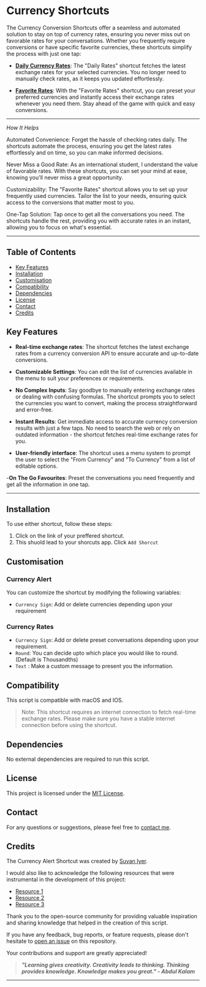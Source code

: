 # Currency Shortcuts

The Currency Conversion Shortcuts offer a seamless and automated solution to stay on top of currency rates, ensuring you never miss out on favorable rates for your conversations. Whether you frequently require conversions or have specific favorite currencies, these shortcuts simplify the process with just one tap:

- **[Daily Currency Rates](https://www.icloud.com/shortcuts/7046598cbccd46cebc8a936d5ebfd174)**: The "Daily Rates" shortcut fetches the latest exchange rates for your selected currencies. You no longer need to manually check rates, as it keeps you updated effortlessly.

- **[Favorite Rates](https://www.icloud.com/shortcuts/eac846e2f98b45479fff9ffd32c3ee76)**: With the "Favorite Rates" shortcut, you can preset your preferred currencies and instantly access their exchange rates whenever you need them. Stay ahead of the game with quick and easy conversions.

---
*How It Helps*

Automated Convenience: Forget the hassle of checking rates daily. The shortcuts automate the process, ensuring you get the latest rates effortlessly and on time, so you can make informed decisions.

Never Miss a Good Rate: As an international student, I understand the value of favorable rates. With these shortcuts, you can set your mind at ease, knowing you'll never miss a great opportunity.

Customizability: The "Favorite Rates" shortcut allows you to set up your frequently used currencies. Tailor the list to your needs, ensuring quick access to the conversions that matter most to you.

One-Tap Solution: Tap once to get all the conversations you need. The shortcuts handle the rest, providing you with accurate rates in an instant, allowing you to focus on what's essential.

---
## Table of Contents
- [Key Features](#key-features)
- [Installation](#installation)
- [Customisation](#customisation)
- [Compatibility](#compatibility)
- [Dependencies](#dependencies)
- [License](#license)
- [Contact](#contact)
- [Credits](#credits)


## Key Features

- **Real-time exchange rates**: The shortcut fetches the latest exchange rates from a currency conversion API to ensure accurate and up-to-date conversions.

- **Customizable Settings**:  You can edit the list of currencies available in the menu to suit your preferences or requirements.

- **No Complex Inputs**: Say goodbye to manually entering exchange rates or dealing with confusing formulas. The shortcut prompts you to select the currencies you want to convert, making the process straightforward and error-free.

- **Instant Results**: Get immediate access to accurate currency conversion results with just a few taps. No need to search the web or rely on outdated information - the shortcut fetches real-time exchange rates for you.

- **User-friendly interface**: The shortcut uses a menu system to prompt the user to select the "From Currency" and "To Currency" from a list of editable options.

-**On The Go Favourites**: Preset the conversations you need frequently and get all the information in one tap. 


---
## Installation
To use either shortcut, follow these steps:
1. Click on the link of your preffered shortcut.
2. This shuold lead to your shorcuts app. Click `Add Shorcut`

## Customisation 

### Currency Alert

You can customize the shortcut by modifying the following variables:

- `Currency Sign`: Add or delete currencies depending upon your requirement

### Currency Rates

- `Currency Sign`: Add or delete preset conversations depending upon your requirement.
- `Round`: You can decide upto which place you would like to round. (Default is Thousandths)
- `Text` : Make a custom message to present you the information.

## Compatibility 

This script is compatible with macOS and IOS.
> Note: This shortcut requires an internet connection to fetch real-time exchange rates. Please make sure you have a stable internet connection before using the shortcut.

## Dependencies 

No external dependencies are required to run this script.

## License 

This project is licensed under the [MIT License](LICENSE).

## Contact

For any questions or suggestions, please feel free to [contact me](mailto:suvanjr1@gmail.com).

## Credits

The Currency Alert Shortcut was created by [Suvan Iyer](https://github.com/SuvanIyer).


I would also like to acknowledge the following resources that were instrumental in the development of this project:

- [Resource 1](https://www.exchangerate-api.com)
- [Resource 2](https://shortcutsgallery.com/shortcuts/currency-converter-3/)
- [Resource 3](https://routinehub.co/shortcut/15009/?ref=blog.routinehub.co)

Thank you to the open-source community for providing valuable inspiration and sharing knowledge that helped in the creation of this script.

If you have any feedback, bug reports, or feature requests, please don't hesitate to [open an issue](https://github.com/SuvanIyer/CurrencyShortcuts/issues) on this repository.

Your contributions and support are greatly appreciated!

> ***"Learning gives creativity. Creativity leads to thinking. Thinking provides knowledge. Knowledge makes you great." - Abdul Kalam***
---
